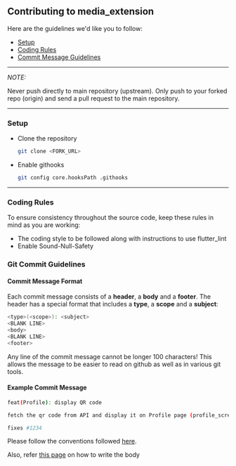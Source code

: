 ## Contributing to media_extension

Here are the guidelines we'd like you to follow:
- [Setup](#setup)
- [Coding Rules](#rules)
- [Commit Message Guidelines](#commit)

---
*NOTE:*

Never push directly to main repository (upstream). Only push to your forked repo (origin) and send a pull request to
the main repository.

---

### <a id="setup"></a> Setup

* Clone the repository
    ```sh
    git clone <FORK_URL>
    ```
* Enable githooks
    ```sh
    git config core.hooksPath .githooks
    ```

---

### <a id="rules"></a> Coding Rules

To ensure consistency throughout the source code, keep these rules in mind as you are working:

- The coding style to be followed along with instructions to use flutter_lint
- Enable Sound-Null-Safety

### <a id="commit"></a> Git Commit Guidelines

#### Commit Message Format

Each commit message consists of a **header**, a **body** and a **footer**. The header has a special
format that includes a **type**, a **scope** and a **subject**:

```bash
<type>(<scope>): <subject>
<BLANK LINE>
<body>
<BLANK LINE>
<footer>
```

Any line of the commit message cannot be longer 100 characters! This allows the message to be easier to read on github
as well as in various git tools.

#### Example Commit Message

```bash
feat(Profile): display QR code

fetch the qr code from API and display it on Profile page (profile_screen.dart)

fixes #1234
```

Please follow the conventions followed [here](http://karma-runner.github.io/latest/dev/git-commit-msg.html).

Also, refer [this page](https://chris.beams.io/posts/git-commit/) on how to write the body